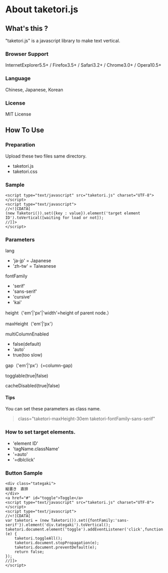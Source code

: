 About taketori.js
===============

What's this ?
----------------

"taketori.js" is a javascript library to make text vertical.

### Browser Support
InternetExplorer5.5+ / Firefox3.5+ / Safari3.2+ / Chrome3.0+ / Opera10.5+

### Language
Chinese, Japanese, Korean

### License
MIT License

How To Use
---------------

### Preparation

Upload these two files same directory.

* taketori.js
* taketori.css

### Sample

	<script type="text/javascript" src="taketori.js" charset="UTF-8"></script>
	<script type="text/javascript">
	//<![CDATA[
	(new Taketori()).set({key : value}).element('target element ID').toVertical([waiting for load or not]);
	//]]>
	</script>

### Parameters

lang

* 'ja-jp' = Japanese
* 'zh-tw' = Taiwanese

fontFamily

* 'serif'
* 'sans-serif'
* 'cursive'
* 'kai'

height（'em'|'px'|'width'=height of parent node.）

maxHeight（'em'|'px'）

multiColumnEnabled

* false(default)
* 'auto'
* true(too slow)

gap（'em'|'px'）(=column-gap)

togglable(true|false)

cacheDisabled(true|false)

#### Tips

You can set these parameters as class name.

> class="taketori-maxHeight-30em taketori-fontFamily-sans-serif"

### How to set target elements.

* 'element ID'
* 'tagName.className'
* '=auto'
* '=dblclick'

### Button Sample

	<div class="tategaki">
	縦書き　直排
	</div>
	<a href="#" id="toggle">Toggle</a>
	<script type="text/javascript" src="taketori.js" charset="UTF-8"></script>
	<script type="text/javascript">
	//<![CDATA[
	var taketori = (new Taketori()).set({fontFamily:'sans-serif'}).element('div.tategaki').toVertical();
	taketori.document.element('toggle').addEventListener('click',function (e) {
		taketori.toggleAll();
		taketori.document.stopPropagation(e);
		taketori.document.preventDefault(e);
		return false;
	});
	//]]>
	</script>
